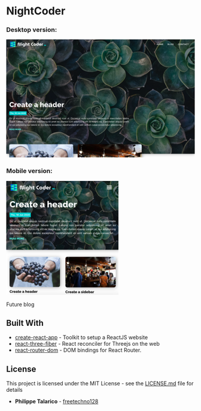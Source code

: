 # NightCoder

### Desktop version:
<img src="https://github.com/freetechno128/nightcoder/raw/master/preview.png" width="700">

### Mobile version:
<img src="https://github.com/freetechno128/nightcoder/raw/master/preview_mobile.png" width="300px">


Future blog

## Built With

* [create-react-app](https://github.com/facebook/create-react-app) - Toolkit to setup a ReactJS website
* [react-three-fiber](https://github.com/react-spring/react-three-fiber) -  React reconciler for Threejs on the web
* [react-router-dom](https://www.npmjs.com/package/react-router-dom) - DOM bindings for React Router.



## License

This project is licensed under the MIT License - see the [LICENSE.md](LICENSE.md) file for details

* **Philippe Talarico** - [freetechno128](https://github.com/freetechno128)
